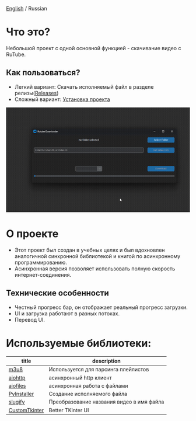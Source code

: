 [English](README.md) / Russian

# Что это?

Небольшой проект с одной основной функцией - скачивание видео с RuTube.

## Как пользоваться?
- Легкий вариант: Скачать исполняемый файл в разделе релизы([Releases](https://github.com/Reagent992/async_rutube_downloader/releases/latest))
- Сложный вариант: [Установка проекта](./dev.md)

![screen_cast](screen_cast.gif)

# О проекте
- Этот проект был создан в учебных целях и был вдохновлен аналогичной синхронной библиотекой и книгой по асинхронному программированию.
- Асинхронная версия позволяет использовать полную скорость интернет-соединения.

## Технические особенности
- Честный прогресс бар, он отображает реальный прогресс загрузки.
- UI и загрузка работают в разных потоках.
- Перевод UI.

# Используемые библиотеки:

| title                                                           | description                               |
| --------------------------------------------------------------- | ----------------------------------------- |
| [m3u8](https://github.com/globocom/m3u8/)                       | Используется для парсинга плейлистов      |
| [aiohttp](https://github.com/aio-libs/aiohttp)                  | асинхронный http клиент                   |
| [aiofiles](https://github.com/Tinche/aiofiles)                  | асинхронная работа с файлами              |
| [PyInstaller](https://github.com/pyinstaller/pyinstaller)       | Создание исполняемого файла               |
| [slugify ](https://github.com/un33k/python-slugify)             | Преобразование названия видео в имя файла |
| [CustomTkinter](https://github.com/TomSchimansky/CustomTkinter) | Better TKinter UI                         |